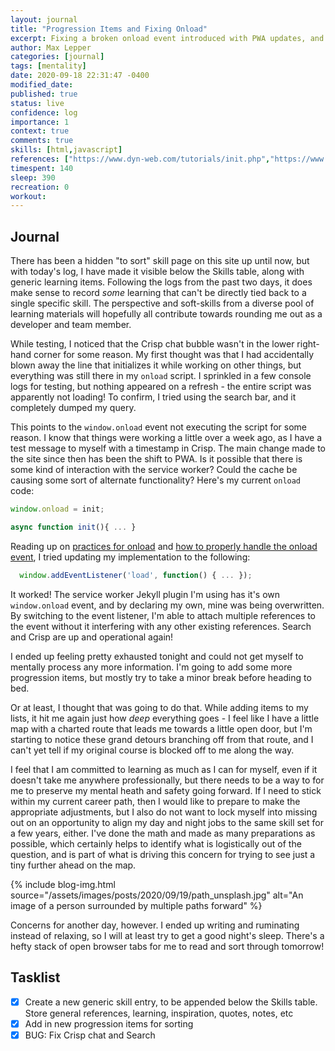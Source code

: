 ```yaml
---
layout: journal
title: "Progression Items and Fixing Onload"
excerpt: Fixing a broken onload event introduced with PWA updates, and adding more learning progression items to my backlog.
author: Max Lepper
categories: [journal]
tags: [mentality]
date: 2020-09-18 22:31:47 -0400
modified_date:
published: true
status: live
confidence: log
importance: 1
context: true
comments: true
skills: [html,javascript]
references: ["https://www.dyn-web.com/tutorials/init.php","https://www.javascripttutorial.net/javascript-dom/javascript-onload/"]
timespent: 140
sleep: 390
recreation: 0
workout:
---
```


## Journal

There has been a hidden "to sort" skill page on this site up until now, but with today's log, I have made it visible below the Skills table, along with generic learning items. Following the logs from the past two days, it does make sense to record _some_ learning that can't be directly tied back to a single specific skill. The perspective and soft-skills from a diverse pool of learning materials will hopefully all contribute towards rounding me out as a developer and team member.

While testing, I noticed that the Crisp chat bubble wasn't in the lower right-hand corner for some reason. My first thought was that I had accidentally blown away the line that initializes it while working on other things, but everything was still there in my `onload` script. I sprinkled in a few console logs for testing, but nothing appeared on a refresh - the entire script was apparently not loading! To confirm, I tried using the search bar, and it completely dumped my query.

This points to the `window.onload` event not executing the script for some reason. I know that things were working a little over a week ago, as I have a test message to myself with a timestamp in Crisp. The main change made to the site since then has been the shift to PWA. Is it possible that there is some kind of interaction with the service worker? Could the cache be causing some sort of alternate functionality? Here's my current `onload` code:

```js
window.onload = init;

async function init(){ ... }
```

Reading up on [practices for onload]({{page.references[0]}}) and [how to properly handle the onload event]({{page.references[1]}}), I tried updating my implementation to the following:

```js
  window.addEventListener('load', function() { ... });
```

It worked! The service worker Jekyll plugin I'm using has it's own `window.onload` event, and by declaring my own, mine was being overwritten. By switching to the event listener, I'm able to attach multiple references to the event without it interfering with any other existing references. Search and Crisp are up and operational again!

I ended up feeling pretty exhausted tonight and could not get myself to mentally process any more information. I'm going to add some more progression items, but mostly try to take a minor break before heading to bed.

Or at least, I thought that was going to do that. While adding items to my lists, it hit me again just how _deep_ everything goes - I feel like I have a little map with a charted route that leads me towards a little open door, but I'm starting to notice these grand detours branching off from that route, and I can't yet tell if my original course is blocked off to me along the way.

I feel that I am committed to learning as much as I can for myself, even if it doesn't take me anywhere professionally, but there needs to be a way to for me to preserve my mental heath and safety going forward. If I need to stick within my current career path, then I would like to prepare to make the appropriate adjustments, but I also do not want to lock myself into missing out on an opportunity to align my day and night jobs to the same skill set for a few years, either. I've done the math and made as many preparations as possible, which certainly helps to identify what is logistically out of the question, and is part of what is driving this concern for trying to see just a tiny further ahead on the map.

{% include blog-img.html source="/assets/images/posts/2020/09/19/path_unsplash.jpg" alt="An image of a person surrounded by multiple paths forward" %}

Concerns for another day, however. I ended up writing and ruminating instead of relaxing, so I will at least try to get a good night's sleep. There's a hefty stack of open browser tabs for me to read and sort through tomorrow!

## Tasklist

- [x] Create a new generic skill entry, to be appended below the Skills table. Store general references, learning, inspiration, quotes, notes, etc
- [x] Add in new progression items for sorting
- [x] BUG: Fix Crisp chat and Search